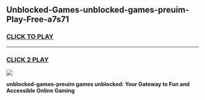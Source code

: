 
## Unblocked-Games-unblocked-games-preuim-Play-Free-a7s71
<h3>
<a href="https://premium76.site?title=unblocked-games-preuim&ref=10A">CLICK TO PLAY</a></h3>
<hr>

<h3>
<a href="https://premium76.site?title=unblocked-games-preuim&ref=10A">CLICK 2 PLAY</a>
  
</h3>

<a href="https://premium76.site?title=unblocked-games-preuim&ref=10A"><img src="https://clearcache.store/games.png"></a>


**unblocked-games-preuim games unblocked: Your Gateway to Fun and Accessible Online Gaming**
